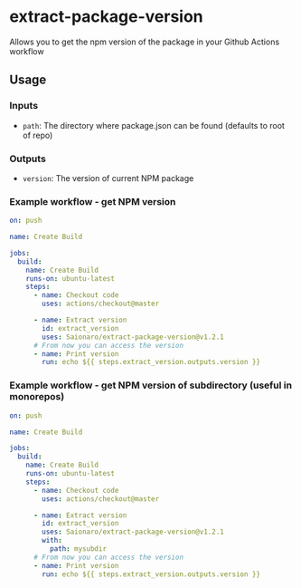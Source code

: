# extract-package-version

Allows you to get the npm version of the package in your Github Actions workflow

## Usage

### Inputs

- `path`: The directory where package.json can be found (defaults to root of repo)

### Outputs

- `version`: The version of current NPM package

### Example workflow - get NPM version

```yaml
on: push

name: Create Build

jobs:
  build:
    name: Create Build
    runs-on: ubuntu-latest
    steps:
      - name: Checkout code
        uses: actions/checkout@master

      - name: Extract version
        id: extract_version
        uses: Saionaro/extract-package-version@v1.2.1
      # From now you can access the version
      - name: Print version
        run: echo ${{ steps.extract_version.outputs.version }}
```

### Example workflow - get NPM version of subdirectory (useful in monorepos)

```yaml
on: push

name: Create Build

jobs:
  build:
    name: Create Build
    runs-on: ubuntu-latest
    steps:
      - name: Checkout code
        uses: actions/checkout@master

      - name: Extract version
        id: extract_version
        uses: Saionaro/extract-package-version@v1.2.1
        with:
          path: mysubdir
      # From now you can access the version
      - name: Print version
        run: echo ${{ steps.extract_version.outputs.version }}
```
